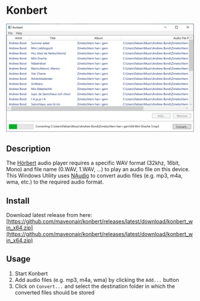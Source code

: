 # Konbert

![Konbert in Action](docs/Konbert-in-Action.png)

## Description

The [Hörbert](https://www.hoerbert.com/) audio player requires a specific WAV format (32khz, 16bit, Mono) and file name (0.WAV, 1.WAV, ...) to play an audio file on this device. This Windows Utility uses [NAudio](https://github.com/naudio/NAudio) to convert audio files (e.g. mp3, m4a, wma, etc.) to the required audio format.

## Install

Download latest release from here: [https://github.com/maveonair/konbert/releases/latest/download/konbert_win_x64.zip](https://github.com/maveonair/konbert/releases/latest/download/konbert_win_x64.zip)

## Usage

1. Start Konbert
2. Add audio files (e.g. mp3, m4a, wma) by clicking the `Add...` button
2. Click on `Convert...` and select the destination folder in which the converted files should be stored
